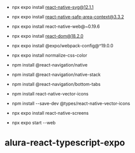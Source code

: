 - npx expo install react-native-svg@12.1.1
- npx expo install react-native-safe-area-context@3.3.2

- npx expo install react-native-web@~0.19.6 
- npx expo install react-dom@18.2.0 
- npx expo install @expo/webpack-config@^19.0.0
- npx expo install normalize-css-color

- npm install @react-navigation/native
- npm install @react-navigation/native-stack
- npm install @react-navigation/bottom-tabs
- npm install react-native-vector-icons
- npm install --save-dev @types/react-native-vector-icons
- npx expo install react-native-screens

- npx expo start --web

# alura-react-typescript-expo
